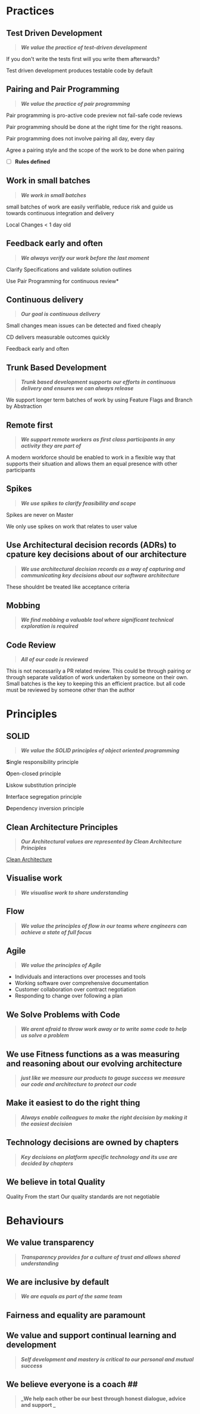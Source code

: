 # Practices #

## Test Driven Development ##

> **_We value the practice of test-driven development_**

If you don't write the tests first will you write them afterwards?

Test driven development produces testable code by default

## Pairing and Pair Programming ##

> **_We value the practice of pair programming_**

Pair programming is pro-active code preview not fail-safe code reviews

Pair programming should be done at the right time for the right reasons.

Pair programming does not involve pairing all day, every day

Agree a pairing style and the scope of the work to be done when pairing

- [ ] **Rules defined**

## Work in small batches ##

> **_We work in small batches_**

small batches of work are easily verifiable, reduce risk and guide us towards continuous integration and delivery

Local Changes < 1 day old

## Feedback early and often ##

> **_We always verify our work before the last moment_**

Clarify Specifications and validate solution outlines

Use Pair Programming for continuous review* 

## Continuous delivery ##

> **_Our goal is continuous delivery_**

Small changes mean issues can be detected and fixed cheaply

CD delivers measurable outcomes quickly

Feedback early and often

## Trunk Based Development ##

> **_Trunk based development supports our efforts in continuous delivery and ensures we can always release_**

We support longer term batches of work by using Feature Flags and Branch by Abstraction

## Remote first ##

> **_We support remote workers as first class participants in any activity they are part of_**

A modern workforce should be enabled to work in a flexible way that supports their situation and allows them an equal presence with other participants

## Spikes ##

> **_We use spikes to clarify feasibility and scope_**

Spikes are never on Master

We only use spikes on work that relates to user value

## Use Architectural decision records (ADRs) to cpature key decisions about of our architecture ##
> **_We use architectural decision records as a way of capturing and communicating key decisions about our software architecture_**

These shouldnt be treated like acceptance criteria

## Mobbing ##

> **_We find mobbing a valuable tool where significant technical exploration is required_**

## Code Review ##

> **_All of our code is reviewed_**

This is not necessarily a PR related review. This could be through pairing or through separate validation of work undertaken by someone on their own. Small batches is the key to keeping this an efficient practice.
but all code must be reviewed by someone other than the author 

# Principles #

## SOLID ##

> **_We value the SOLID principles of object oriented programming_**

**S**ingle responsibility principle

**O**pen-closed principle

**L**iskow substitution principle

**I**nterface segregation principle

**D**ependency inversion principle


## Clean Architecture Principles ##

> **_Our Architectural values are represented by Clean Architecture Principles_**

[Clean Architecture](https://blog.cleancoder.com/uncle-bob/2012/08/13/the-clean-architecture.html)

## Visualise work ##

> **_We visualise work to share understanding_**

## Flow ##

> **_We value the principles of flow in our teams where engineers can achieve a state of full focus_**

## Agile ##

> **_We value the principles of Agile_**

- Individuals and interactions over processes and tools
- Working software over comprehensive documentation
- Customer collaboration over contract negotiation
- Responding to change over following a plan

## We Solve Problems with Code ##

> **_We arent afraid to throw work away or to write some code to help us solve a problem_**

## We use Fitness functions as a was measuring and reasoning about our evolving architecture ##

> **_just like we measure our products to gauge success we measure our code and architecture to protect our code_**

## Make it easiest to do the right thing ##

> **_Always enable colleagues to make the right decision by making it the easiest decision_**

## Technology decisions are owned by chapters ##

> **_Key decisions on platform specific technology and its use are decided by chapters_**

## We believe in total Quality ##

Quality From the start
Our quality standards are not negotiable

# Behaviours #

## We value transparency ##

> **_Transparency provides for a culture of trust and allows shared understanding_**

## We are inclusive by default ##

> **_We are equals as part of the same team_**

## Fairness and equality are paramount ##

## We value and support continual learning and development ##

> **_Self development and mastery is critical to our personal and mutual success_**

## We believe everyone is a coach ## 

> **_We help each other be our best through honest dialogue, advice and support _**

